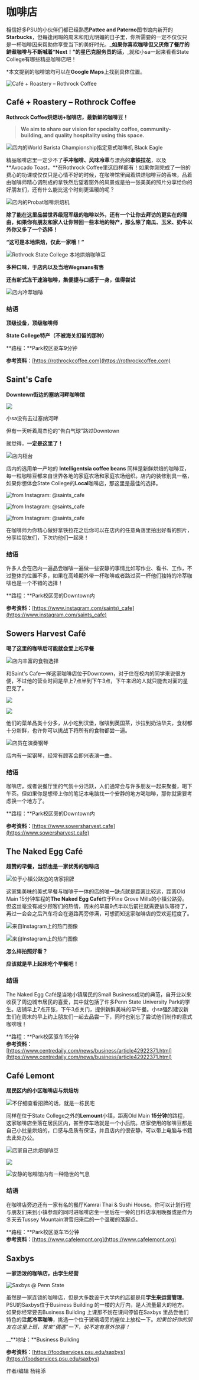 # 咖啡店

相信好多PSU的小伙伴们都已经熟悉**Pattee and Paterno**图书馆内新开的**Starbucks**，但每逢闲暇的周末和阳光明媚的日子里，你所需要的一定不仅仅只是一杯咖啡因来帮助你享受当下的美好时光。_**如果你喜欢咖啡但又厌倦了餐厅的鲜煮咖啡与不断喊着“Next！”的星巴克服务员的话，**_就和小sa一起来看看State College有哪些精品咖啡店吧！

\*本文提到的咖啡馆均可以在**Google Maps**上找到具体位置。

![Caf&#xE9; + Roastery &#x2013; Rothrock Coffee](../.gitbook/assets/coffee1.jpeg)

## Café + Roastery – Rothrock Coffee

**Rothrock Coffee烘焙坊+咖啡店，最新鲜的咖啡豆！**

> **We aim to share our vision for specialty coffee, community-building, and quality hospitality using this space.**

![&#x5E97;&#x5185;&#x7684;World Barista Championship&#x6307;&#x5B9A;&#x610F;&#x5F0F;&#x5496;&#x5561;&#x673A; Black Eagle](../.gitbook/assets/coffee2.jpeg)

精品咖啡店里一定少不了**手冲咖啡、风味冷萃**与漂亮的**拿铁拉花**，以及**Avocado Toast，**在Rothrock Coffee里这四样都有！如果你刚完成了一份的费心的功课或仅仅只是心情不好的时候，在咖啡馆里闻着烘焙咖啡豆的香味，品着由咖啡师精心调制成的拿铁然后望着窗外的风景或是拍一张美美的照片分享给你的好朋友们，还有什么能比这个时刻更温暖的呢？

![&#x5E97;&#x5185;&#x7684;Probat&#x5496;&#x5561;&#x70D8;&#x7119;&#x673A;](../.gitbook/assets/coffee3.jpeg)

**除了能在这里品尝世界级冠军级的咖啡以外，还有一个让你去拜访的更实在的理由，如果你有朋友和家人让你带回一些本地的特产，那么除了南瓜、玉米、奶牛以外你又多了一个选择！**

**“这可是本地烘焙，仅此一家哦！”**

![Rothrock State College &#x672C;&#x5730;&#x70D8;&#x7119;&#x5496;&#x5561;&#x8C46;](../.gitbook/assets/coffee4.jpeg)

**多种口味，于店内以及当地Wegmans有售**

**还有新式冻干速溶咖啡，集便捷与口感于一身，值得尝试**

![&#x5E97;&#x5185;&#x51B7;&#x8403;&#x5496;&#x5561;](../.gitbook/assets/image%20%28138%29.png)

### **结语**

**顶级设备，顶级咖啡师**

**State College特产（不被海关扣留的那种）**

  
**路程：**Park校区驱车9分钟

  
**参考资料：**[https://rothrockcoffee.com](https://rothrockcoffee.com)

## **Saint's Cafe**

**Downtown街边的塞纳河畔咖啡馆**

![](../.gitbook/assets/image%20%28120%29.png)

小sa没有去过塞纳河畔

但有一天听着周杰伦的“告白气球”路过Downtown

就觉得，**一定是这里了！**

![&#x5E97;&#x5185;&#x67DC;&#x53F0;](../.gitbook/assets/image.png)

店内的选用单一产地的 **Intelligentsia coffee beans** 同样是新鲜烘焙的咖啡豆，每一粒咖啡豆都来自世界各地的家庭农场和家庭农场组织。店内的装修别具一格，如果你想体会State College的**Local**咖啡店，那这里是最佳的选择。

![from Instagram: @saints\_cafe](../.gitbook/assets/image%20%2883%29.png)

![from Instagram: @saints\_cafe](../.gitbook/assets/image%20%28169%29.png)

![from Instagram: @saints\_cafe](../.gitbook/assets/image%20%2887%29.png)

在咖啡师为你精心做好拿铁拉花之后你可以在店内的任意角落里拍出好看的照片，分享给朋友们，下次约他们一起来！

### **结语**

许多人会在店内一遍品尝咖啡一遍做一些安静的事情比如写作业、看书、工作，不过整体的位置不多，如果在高峰期外带一杯咖啡或者路过买一杯他们独特的冷萃咖啡也是一个不错的选择！

**路程：**Park校区旁的Downtown内

**参考资料：**[https://www.instagram.com/saints\_cafe](https://www.instagram.com/saints_cafe)

## **Sowers Harvest Café**

**喝了这里的咖啡后可能就会爱上吃早餐**

![&#x5E97;&#x5185;&#x4E30;&#x5BCC;&#x7684;&#x98DF;&#x7269;&#x9009;&#x62E9;](../.gitbook/assets/image%20%28125%29.png)

和Saint's Cafe一样这家咖啡店位于Downtown，对于住在校内的同学来说很方便，不过他的营业时间是早上7点半到下午3点，下午来迟的人就只能去对面的星巴克了。

![](../.gitbook/assets/image%20%28201%29.png)

![](../.gitbook/assets/image%20%28193%29.png)

他们的菜单品类十分多，从小吃到汉堡，咖啡到英国茶，沙拉到奶油华夫，食材都十分新鲜，也许你可以挑战下将所有的食物都尝一遍。

![&#x5E97;&#x5458;&#x5728;&#x6F14;&#x594F;&#x94A2;&#x7434;](../.gitbook/assets/image%20%2896%29.png)

店内有一架钢琴，经常有顾客会即兴表演一曲。

### 结语

咖啡店，或者说餐厅里的气氛十分活跃，人们通常会与许多朋友一起来聚餐，喝下午茶。但如果你是想带上你的笔记本电脑找一个安静的地方喝咖啡，那你就需要考虑换一个地方了。

  
**路程：**Park校区旁的Downtown内

  
**参考资料：**[https://www.sowersharvest.cafe](https://www.sowersharvest.cafe)  


## **The Naked Egg Café**

**超赞的早餐，当然也是一家优秀的咖啡店**

![&#x4F4D;&#x4E8E;&#x5C0F;&#x9547;&#x516C;&#x8DEF;&#x8FB9;&#x7684;&#x5E97;&#x5BB6;&#x62DB;&#x724C;](../.gitbook/assets/image%20%28156%29.png)

这家集美味的美式早餐与咖啡于一体的店的唯一缺点就是距离比较远，距离Old Main 15分钟车程的**The Naked Egg Café**位于Pine Grove Mills的小镇公路旁。但这丝毫没有减少顾客们的热情，周末的早晨9点半以后前往就需要排队等待了，再过一会会之后汽车将会在道路两旁停满，可想而知这家咖啡店的受欢迎程度了。

![&#x6765;&#x81EA;Instagram&#x4E0A;&#x7684;&#x70ED;&#x95E8;&#x56FE;&#x50CF;](../.gitbook/assets/image%20%288%29.png)

![&#x6765;&#x81EA;Instagram&#x4E0A;&#x7684;&#x70ED;&#x95E8;&#x56FE;&#x50CF;](../.gitbook/assets/image%20%2886%29.png)

**怎么样拍照好看？**

**应该就是早上起床吃个早餐吧！**

### **结语**

The Naked Egg Café是当地小镇居民的Small Business成功的典范，自开业以来收获了周边城市居民的喜爱，其中就包括了许多Penn State University Park的学生。店铺早上7点开张，下午3点关门，提供新鲜美味的早午餐。小sa强烈建议新生们在周末的早上约上朋友们一起去品尝一下，同时也别忘了尝试他们制作的意式咖啡哦！

  
**路程：**Park校区驱车15分钟  
**参考资料：**[https://www.centredaily.com/news/business/article42922371.html](https://www.centredaily.com/news/business/article42922371.html)

## **Café Lemont**

**居民区内的小区咖啡店与烘焙坊**

![&#x4E0D;&#x4ED4;&#x7EC6;&#x67E5;&#x770B;&#x62DB;&#x724C;&#x7684;&#x8BDD;&#xFF0C;&#x5C31;&#x662F;&#x4E00;&#x680B;&#x6C11;&#x5B85;](../.gitbook/assets/image%20%28117%29.png)

同样在位于State College之外的**Lemount**小镇，距离Old Main **15分钟**的路程，这家咖啡店坐落在居民区内，甚至停车场就是一个小后院。店家使用的咖啡豆都是自己小批量烘焙的，口感与品质有保证，并且店内的很安静，可以带上电脑与书籍去此处办公。

![&#x5E97;&#x5BB6;&#x81EA;&#x5DF1;&#x70D8;&#x7119;&#x5496;&#x5561;&#x8C46;](../.gitbook/assets/image%20%28146%29.png)

![](../.gitbook/assets/image%20%28202%29.png)

![&#x5B89;&#x9759;&#x7684;&#x5496;&#x5561;&#x9986;&#x5185;&#x6709;&#x4E00;&#x79CD;&#x9690;&#x4E16;&#x7684;&#x6C14;&#x606F;](../.gitbook/assets/image%20%28228%29.png)

### **结语**

在咖啡店旁边还有一家有名的餐厅Kamrai Thai & Sushi House。你可以计划行程与朋友们来到小镇参观的同时进咖啡店坐一坐后在一旁的日料店享用晚餐或是作为冬天去Tussey Mountain滑雪归来后的一个温暖的落脚点。

  
**路程：**Park校区驱车15分钟  
**参考资料：**[https://www.cafelemont.org](https://www.cafelemont.org)

## **Saxbys**

**一家活泼的咖啡店，由学生经营**

![Saxbys @ Penn State](../.gitbook/assets/image%20%28209%29.png)

虽然是一家连锁的咖啡店，但是大多数设于大学内的店都是用**学生来运营管理**。PSU的Saxbys位于Business Building 的一楼的大厅内，是人流量最大的地方。如果你经常要去Business Building 上课那不妨在课间停留在Saxbys 里品尝他们特色的**注氮冷萃咖啡**，挑选一个位于玻璃墙旁的座位上放松一下。_如果恰好你的朋友在这里上班，常来“偶遇”一下，说不定有意外惊喜！_

  
__**地址：**Business Building  
  
**参考资料：**[https://foodservices.psu.edu/saxbys](https://foodservices.psu.edu/saxbys)



作者/编辑 杨铭添​

